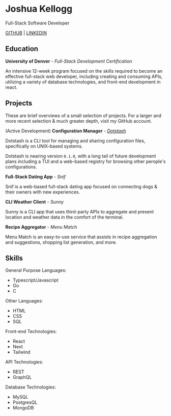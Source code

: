# Joshua Kellogg

Full-Stack Software Developer

[GITHUB](https://www.github.com/jkellogg01) | [LINKEDIN](https://www.linkedin.com/in/jkellogg-dev/)

## Education

**University of Denver** - _Full-Stack Development Certification_

An intensive 12-week program focused on the skills required to become an
effective full-stack web developer, including creating and consuming APIs,
utilizing a variety of database technologies, and front-end development in react.

## Projects

These are brief overviews of a small selection of projects. For a larger and
more recent selection & much greater depth, visit my GitHub account.

(Active Development) **Configuration Manager** - [_Dotstash_](https://github.com/jkellogg01/dotstash)

Dotstash is a CLI tool for managing and sharing configuration files, specifically on 
UNIX-based systems.

Dotstash is nearing version `0.1.0`, with a long tail of future development plans
including a TUI and a web-based registry for browsing other perople's configurations.

**Full-Stack Dating App** - _Snif_

Snif is a web-based full-stack dating app focused on connecting dogs & their
owners with new experiences.

**CLI Weather Client** - _Sunny_

Sunny is a CLI app that uses third-party APIs to aggregate and present location
and weather data in the comfort of the terminal.

**Recipe Aggregator** - _Menu Match_

Menu Match is an easy-to-use service that assists in recipe aggregation and
suggestions, shopping list generation, and more.

## Skills

General Purpose Languages:

- Typescript/Javascript
- Go
- C

Other Languages:

- HTML
- CSS
- SQL

Front-end Technologies:

- React
- Next
- Tailwind

API Technologies:

- REST
- GraphQL

Database Technologies:

- MySQL
- PostgresQL
- MongoDB

